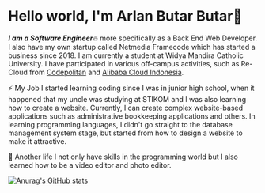 # Hello world, I'm Arlan Butar Butar👋

<i><strong>I am a Software Engineer</strong></i>🔥 more specifically as a Back End Web Developer. I also have my own startup called Netmedia Framecode which has started a business since 2018. I am currently a student at Widya Mandira Catholic University. I have participated in various off-campus activities, such as Re-Cloud from <a href="https://codepolitan.com/">Codepolitan</a> and <a href="https://id.alibabacloud.com/">Alibaba Cloud Indonesia</a>.

⚡ My Job
I started learning coding since I was in junior high school, when it happened that my uncle was studying at STIKOM and I was also learning how to create a website. Currently, I can create complex website-based applications such as administrative bookkeeping applications and others. In learning programming languages, I didn't go straight to the database management system stage, but started from how to design a website to make it attractive.

🌠 Another life
I not only have skills in the programming world but I also learned how to be a video editor and photo editor.

[![Anurag's GitHub stats](https://github-readme-stats.vercel.app/api?username=arlanbutarbutar)](https://github.com/anuraghazra/github-readme-stats)
